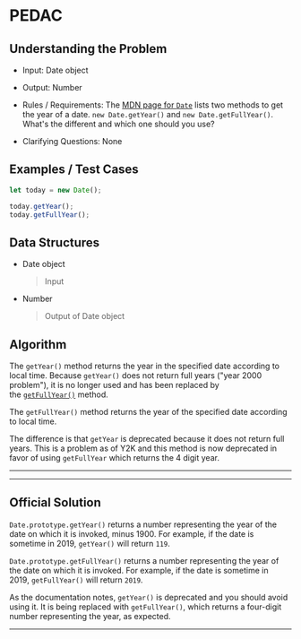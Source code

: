 # PEDAC

## Understanding the Problem

- Input:
  Date object

- Output:
  Number

- Rules / Requirements:
  The [MDN page for `Date`](https://developer.mozilla.org/en-US/docs/Web/JavaScript/Reference/Global_Objects/Date) lists two methods to get the year of a date.
  `new Date.getYear()` and `new Date.getFullYear()`. What's the different and which one should you use?

- Clarifying Questions:
  None

## Examples / Test Cases

```js
let today = new Date();

today.getYear();
today.getFullYear();
```

## Data Structures

- Date object

  > Input

- Number
  > Output of Date object

## Algorithm

The `getYear()` method returns the year in the specified date according to local time. Because `getYear()` does not return full years ("year 2000 problem"), it is no longer used and has been replaced by the [`getFullYear()`](https://devdocs.io/javascript/global_objects/date/getfullyear) method.

The `getFullYear()` method returns the year of the specified date according to local time.

The difference is that `getYear` is deprecated because it does not return full years. This is a problem as of Y2K and this method is now deprecated in favor of using `getFullYear` which returns the 4 digit year.

---

---

## Official Solution

`Date.prototype.getYear()` returns a number representing the year of the date on which it is invoked, minus 1900. For example, if the date is sometime in 2019, `getYear()` will return `119`.

`Date.prototype.getFullYear()` returns a number representing the year of the date on which it is invoked. For example, if the date is sometime in 2019, `getFullYear()` will return `2019`.

As the documentation notes, `getYear()` is deprecated and you should avoid using it. It is being replaced with `getFullYear()`, which returns a four-digit number representing the year, as expected.

---

